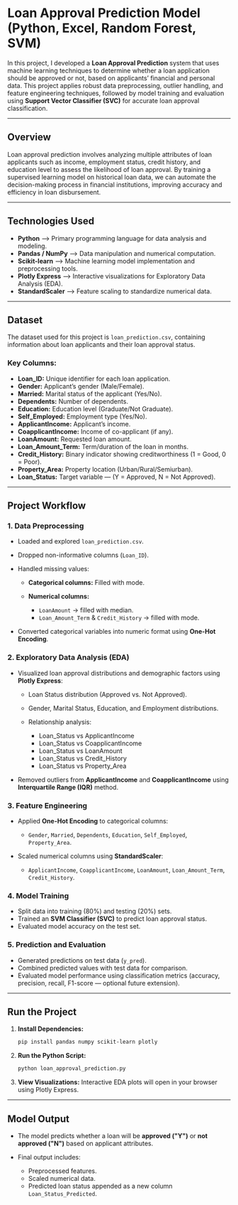 # **Loan Approval Prediction Model (Python, Excel, Random Forest, SVM)**

In this project, I developed a **Loan Approval Prediction** system that uses machine learning techniques to determine whether a loan application should be approved or not, based on applicants’ financial and personal data. This project applies robust data preprocessing, outlier handling, and feature engineering techniques, followed by model training and evaluation using **Support Vector Classifier (SVC)** for accurate loan approval classification.

---

## **Overview**

Loan approval prediction involves analyzing multiple attributes of loan applicants such as income, employment status, credit history, and education level to assess the likelihood of loan approval. By training a supervised learning model on historical loan data, we can automate the decision-making process in financial institutions, improving accuracy and efficiency in loan disbursement.

---

## **Technologies Used**

* **Python** —> Primary programming language for data analysis and modeling.
* **Pandas / NumPy** —> Data manipulation and numerical computation.
* **Scikit-learn** —> Machine learning model implementation and preprocessing tools.
* **Plotly Express** —> Interactive visualizations for Exploratory Data Analysis (EDA).
* **StandardScaler** —> Feature scaling to standardize numerical data.

---

## **Dataset**

The dataset used for this project is `loan_prediction.csv`, containing information about loan applicants and their loan approval status.

### **Key Columns:**

* **Loan_ID:** Unique identifier for each loan application.
* **Gender:** Applicant’s gender (Male/Female).
* **Married:** Marital status of the applicant (Yes/No).
* **Dependents:** Number of dependents.
* **Education:** Education level (Graduate/Not Graduate).
* **Self_Employed:** Employment type (Yes/No).
* **ApplicantIncome:** Applicant’s income.
* **CoapplicantIncome:** Income of co-applicant (if any).
* **LoanAmount:** Requested loan amount.
* **Loan_Amount_Term:** Term/duration of the loan in months.
* **Credit_History:** Binary indicator showing creditworthiness (1 = Good, 0 = Poor).
* **Property_Area:** Property location (Urban/Rural/Semiurban).
* **Loan_Status:** Target variable — (Y = Approved, N = Not Approved).

---

## **Project Workflow**

### **1. Data Preprocessing**

* Loaded and explored `loan_prediction.csv`.
* Dropped non-informative columns (`Loan_ID`).
* Handled missing values:

  * **Categorical columns:** Filled with mode.
  * **Numerical columns:**

    * `LoanAmount` → filled with median.
    * `Loan_Amount_Term` & `Credit_History` → filled with mode.
* Converted categorical variables into numeric format using **One-Hot Encoding**.

### **2. Exploratory Data Analysis (EDA)**

* Visualized loan approval distributions and demographic factors using **Plotly Express**:

  * Loan Status distribution (Approved vs. Not Approved).
  * Gender, Marital Status, Education, and Employment distributions.
  * Relationship analysis:

    * Loan_Status vs ApplicantIncome
    * Loan_Status vs CoapplicantIncome
    * Loan_Status vs LoanAmount
    * Loan_Status vs Credit_History
    * Loan_Status vs Property_Area
* Removed outliers from **ApplicantIncome** and **CoapplicantIncome** using **Interquartile Range (IQR)** method.

### **3. Feature Engineering**

* Applied **One-Hot Encoding** to categorical columns:

  * `Gender`, `Married`, `Dependents`, `Education`, `Self_Employed`, `Property_Area`.
* Scaled numerical columns using **StandardScaler**:

  * `ApplicantIncome`, `CoapplicantIncome`, `LoanAmount`, `Loan_Amount_Term`, `Credit_History`.

### **4. Model Training**

* Split data into training (80%) and testing (20%) sets.
* Trained an **SVM Classifier (SVC)** to predict loan approval status.
* Evaluated model accuracy on the test set.

### **5. Prediction and Evaluation**

* Generated predictions on test data (`y_pred`).
* Combined predicted values with test data for comparison.
* Evaluated model performance using classification metrics (accuracy, precision, recall, F1-score — optional future extension).

---

## **Run the Project**

1. **Install Dependencies:**

   ```bash
   pip install pandas numpy scikit-learn plotly
   ```

2. **Run the Python Script:**

   ```bash
   python loan_approval_prediction.py
   ```

3. **View Visualizations:**
   Interactive EDA plots will open in your browser using Plotly Express.

---

## **Model Output**

* The model predicts whether a loan will be **approved ("Y")** or **not approved ("N")** based on applicant attributes.
* Final output includes:

  * Preprocessed features.
  * Scaled numerical data.
  * Predicted loan status appended as a new column `Loan_Status_Predicted`.


